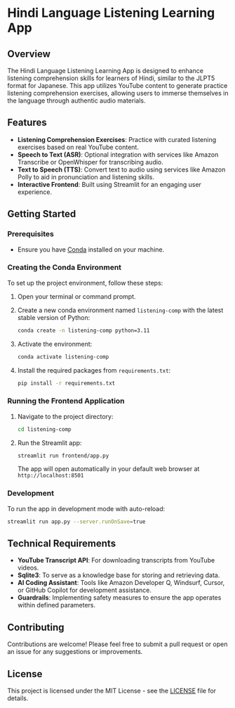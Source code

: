 # Hindi Language Listening Learning App

## Overview
The Hindi Language Listening Learning App is designed to enhance listening comprehension skills for learners of Hindi, similar to the JLPT5 format for Japanese. This app utilizes YouTube content to generate practice listening comprehension exercises, allowing users to immerse themselves in the language through authentic audio materials.

## Features
- **Listening Comprehension Exercises**: Practice with curated listening exercises based on real YouTube content.
- **Speech to Text (ASR)**: Optional integration with services like Amazon Transcribe or OpenWhisper for transcribing audio.
- **Text to Speech (TTS)**: Convert text to audio using services like Amazon Polly to aid in pronunciation and listening skills.
- **Interactive Frontend**: Built using Streamlit for an engaging user experience.

## Getting Started

### Prerequisites
- Ensure you have [Conda](https://docs.conda.io/projects/conda/en/latest/user-guide/install/index.html) installed on your machine.

### Creating the Conda Environment
To set up the project environment, follow these steps:

1. Open your terminal or command prompt.
2. Create a new conda environment named `listening-comp` with the latest stable version of Python:

   ```bash
   conda create -n listening-comp python=3.11
   ```

3. Activate the environment:

   ```bash
   conda activate listening-comp
   ```

4. Install the required packages from `requirements.txt`:

   ```bash
   pip install -r requirements.txt
   ```

### Running the Frontend Application

1. Navigate to the project directory:
   ```bash
   cd listening-comp
   ```

2. Run the Streamlit app:
   ```bash
   streamlit run frontend/app.py
   ```

   The app will open automatically in your default web browser at `http://localhost:8501`

### Development

To run the app in development mode with auto-reload:
```bash
streamlit run app.py --server.runOnSave=true
```

## Technical Requirements
- **YouTube Transcript API**: For downloading transcripts from YouTube videos.
- **Sqlite3**: To serve as a knowledge base for storing and retrieving data.
- **AI Coding Assistant**: Tools like Amazon Developer Q, Windsurf, Cursor, or GitHub Copilot for development assistance.
- **Guardrails**: Implementing safety measures to ensure the app operates within defined parameters.

## Contributing
Contributions are welcome! Please feel free to submit a pull request or open an issue for any suggestions or improvements.

## License
This project is licensed under the MIT License - see the [LICENSE](LICENSE) file for details.
